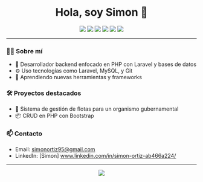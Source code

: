 <h1 align="center">Hola, soy Simon 👋</h1>

<p align="center">
  <img src="https://img.shields.io/badge/PHP-777BB4?style=for-the-badge&logo=php&logoColor=white"/>
  <img src="https://img.shields.io/badge/Laravel-FF2D20?style=for-the-badge&logo=laravel&logoColor=white"/>
  <img src="https://img.shields.io/badge/MySQL-00758F?style=for-the-badge&logo=mysql&logoColor=white"/>
  <img src="https://img.shields.io/badge/Python-306998?style=for-the-badge&logo=python&logoColor=white"/>
  <img src="https://img.shields.io/badge/Git-F05032?style=for-the-badge&logo=git&logoColor=white"/>
  <img src="https://img.shields.io/badge/GitHub-181717?style=for-the-badge&logo=github&logoColor=white"/>
</p>

---

### 👨‍💻 Sobre mí
- 🎯 Desarrollador backend enfocado en PHP con Laravel y bases de datos
- ⚙️ Uso tecnologías como Laravel, MySQL, y Git
- 🌱 Aprendiendo nuevas herramientas y frameworks

### 🛠️ Proyectos destacados
- 🔧 Sistema de gestión de flotas para un organismo gubernamental  
- 📦 CRUD en PHP con Bootstrap

### 📫 Contacto
- Email: simonortiz95@gmail.com
- LinkedIn: [Simon] www.linkedin.com/in/simon-ortiz-ab466a224/

---

<p align="center">
  <img src="https://github-readme-stats.vercel.app/api?username=TU_USUARIO&show_icons=true&theme=default"/>
</p>
